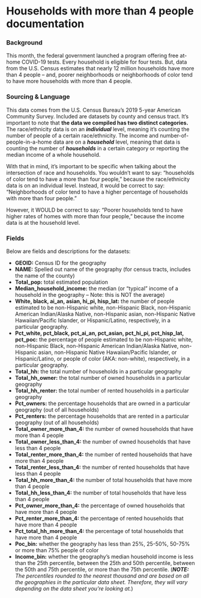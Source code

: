 # Households with more than 4 people documentation

### Background 

This month, the federal government launched a program offering free at-home COVID-19 tests. Every household is eligible for four tests. But, data from the U.S. Census estimates that nearly 12 million households have more than 4 people – and, poorer neighborhoods or neighborhoods of color tend to have more households with more than 4 people. 

### Sourcing & Language 

This data comes from the U.S. Census Bureau’s 2019 5-year American Community Survey. Included are datasets by county and census tract. It’s important to note that **the data we compiled has two distinct categories.** The race/ethnicity data is on an ***individual*** level, meaning it’s counting the number of people of a certain race/ethnicity. The income and number-of-people-in-a-home data are on a ***household*** level, meaning that data is counting the number of ***households*** in a certain category or reporting the median income of a whole household. 

With that in mind, it’s important to be specific when talking about the intersection of race and households. You wouldn’t want to say: “households of color tend to have a more than four people,” because the race/ethnicity data is on an individual level. Instead, it would be correct to say: “Neighborhoods of color tend to have a higher percentage of households with more than four people.”  

However, it WOULD be correct to say: “Poorer households tend to have higher rates of homes with more than four people,” because the income data is at the household level. 

### Fields 

Below are fields and descriptions for the datasets: 

- **GEOID:** Census ID for the geography 
- **NAME:** Spelled out name of the geography (for census tracts, includes the name of the county) 
- **Total_pop:** total estimated population 
- **Median_household_income:** the median (or “typical” income of a household in the geography – Note: this is NOT the average) 
- **White, black, ai_an, asian, hi_pi, hisp_lat:** the number of people estimated to be non-Hispanic white, non-Hispanic Black, non-Hispanic American Indian/Alaska Native, non-Hispanic asian, non-Hispanic Native Hawaiian/Pacific Islander, or Hispanic/Latino, respectively, in a particular geography. 
- **Pct_white, pct_black, pct_ai_an, pct_asian, pct_hi_pi, pct_hisp_lat, pct_poc:** the percentage of people estimated to be non-Hispanic white, non-Hispanic Black, non-Hispanic American Indian/Alaska Native, non-Hispanic asian, non-Hispanic Native Hawaiian/Pacific Islander, or Hispanic/Latino, or people of color (AKA: non-white), respectively, in a particular geography. 
- **Total_hh:** the total number of households in a particular geography 
- **Total_hh_owner:** the total number of owned households in a particular geography 
- **Total_hh_renter:** the total number of rented households in a particular geography 
- **Pct_owners:** the percentage households that are owned in a particular geography (out of all households) 
- **Pct_renters:** the percentage households that are rented in a particular geography (out of all households) 
- **Total_owner_more_than_4:** the number of owned households that have more than 4 people 
- **Total_owner_less_than_4:** the number of owned households that have less than 4 people 
- **Total_renter_more_than_4:** the number of rented households that have more than 4 people 
- **Total_renter_less_than_4:** the number of rented households that have less than 4 people 
- **Total_hh_more_than_4:** the number of total households that have more than 4 people 
- **Total_hh_less_than_4:** the number of total households that have less than 4 people 
- **Pct_owner_more_than_4:** the percentage of owned households that have more than 4 people 
- **Pct_renter_more_than_4:** the percentage of rented households that have more than 4 people 
- **Pct_total_hh_more_than_4:** the percentage of total households that have more than 4 people 
- **Poc_bin:** whether the geography has less than 25%, 25-50%, 50-75% or more than 75% people of color 
- **Income_bin:** whether the geography’s median household income is less than the 25th percentile, between the 25th and 50th percentile, between the 50th and 75th percentile, or more than the 75th percentile. (***NOTE:** The percentiles rounded to the nearest thousand and are based on all the geographies in the particular data sheet. Therefore, they will vary depending on the data sheet you’re looking at.*) 
